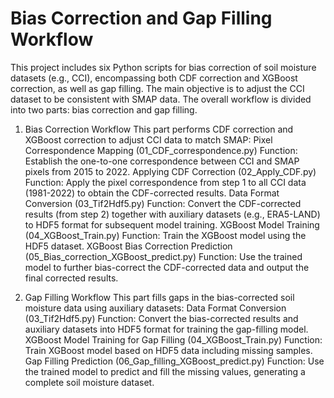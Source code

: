 # Bias Correction and Gap Filling Workflow
This project includes six Python scripts for bias correction of soil moisture datasets (e.g., CCI), encompassing both CDF correction and XGBoost correction, as well as gap filling. The main objective is to adjust the CCI dataset to be consistent with SMAP data. The overall workflow is divided into two parts: bias correction and gap filling.

1. Bias Correction Workflow
This part performs CDF correction and XGBoost correction to adjust CCI data to match SMAP:
Pixel Correspondence Mapping (01_CDF_correspondence.py)
Function: Establish the one-to-one correspondence between CCI and SMAP pixels from 2015 to 2022.
Applying CDF Correction (02_Apply_CDF.py)
Function: Apply the pixel correspondence from step 1 to all CCI data (1981-2022) to obtain the CDF-corrected results.
Data Format Conversion (03_Tif2Hdf5.py)
Function: Convert the CDF-corrected results (from step 2) together with auxiliary datasets (e.g., ERA5-LAND) to HDF5 format for subsequent model training.
XGBoost Model Training (04_XGBoost_Train.py)
Function: Train the XGBoost model using the HDF5 dataset.
XGBoost Bias Correction Prediction (05_Bias_correction_XGBoost_predict.py)
Function: Use the trained model to further bias-correct the CDF-corrected data and output the final corrected results.


2. Gap Filling Workflow
This part fills gaps in the bias-corrected soil moisture data using auxiliary datasets:
Data Format Conversion (03_Tif2Hdf5.py)
Function: Convert the bias-corrected results and auxiliary datasets into HDF5 format for training the gap-filling model.
XGBoost Model Training for Gap Filling (04_XGBoost_Train.py)
Function: Train XGBoost model based on HDF5 data including missing samples.
Gap Filling Prediction (06_Gap_filling_XGBoost_predict.py)
Function: Use the trained model to predict and fill the missing values, generating a complete soil moisture dataset.
